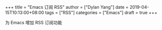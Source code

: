 +++
title = "Emacs 订阅 RSS"
author = ["Dylan Yang"]
date = 2019-04-15T10:13:00+08:00
tags = ["RSS"]
categories = ["Emacs"]
draft = true
+++

为 Emacs 增加 RSS 订阅功能
